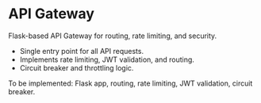 # API Gateway
Flask-based API Gateway for routing, rate limiting, and security.

- Single entry point for all API requests.
- Implements rate limiting, JWT validation, and routing.
- Circuit breaker and throttling logic.

To be implemented: Flask app, routing, rate limiting, JWT validation, circuit breaker.
